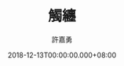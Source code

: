 ---
issue: 305
title: 觸纏
author: 許嘉勇
date: 2018-12-13T00:00:00.000+08:00
topic: 生活
difficulty: 2
wikidata: Q98095735
wikidata_link: https://www.wikidata.org/wiki/Q98095735
author_wikidata_link: https://www.wikidata.org/wiki/Q98096325
author_wikidata: Q98096325
---